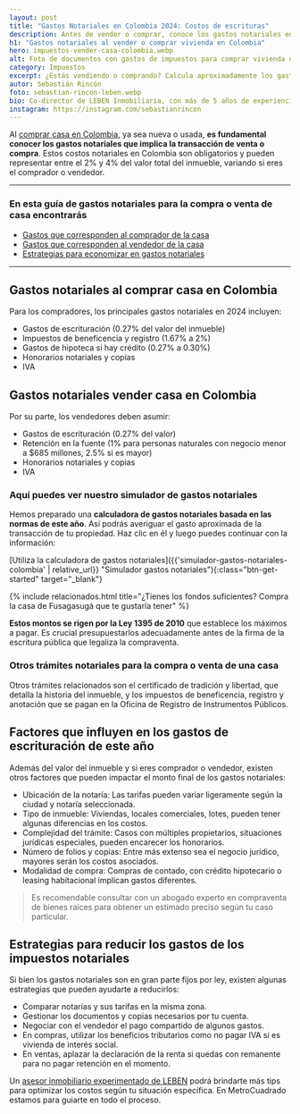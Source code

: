 ```yaml
---
layout: post
title: "Gastos Notariales en Colombia 2024: Costos de escrituras"
description: Antes de vender o comprar, conoce los gastos notariales en Colombia para 2024. Simulador de gastos de escrituración, registro, retención, impuestos
h1: "Gastos notariales al vender o comprar vivienda en Colombia"
hero: impuestos-vender-casa-colombia.webp
alt: Foto de documentos con gastos de impuestos para comprar vivienda en Colombia
category: Impuestos
excerpt: ¿Estás vendiendo o comprando? Calcula aproximadamente los gastos notariales de tu vivienda. Costos fijos, variables y tips para pagar menos.
autor: Sebastián Rincón
foto: sebastian-rincon-leben.webp
bio: Co-director de LEBEN Inmobiliaria, con más de 5 años de experiencia en el mercado de propiedades de Fusagasugá. Disfruta compartiendo lo que lo enamora de vivir en esta floreciente ciudad.
instagram: https://instagram.com/sebastianrincon
---
```

Al [comprar casa en Colombia]({{'ventas'|relative_url}}), ya sea nueva o usada, **es fundamental conocer los gastos notariales que implica la transacción de venta o compra**. Estos costos notariales en Colombia son obligatorios y pueden representar entre el 2% y 4% del valor total del inmueble, variando si eres el comprador o vendedor.

-----

### En esta guía de gastos notariales para la compra o venta de casa encontrarás

- [Gastos que corresponden al comprador de la casa](#gastos-notariales-al-comprar-casa-en-colombia)
- [Gastos que corresponden al vendedor de la casa](#gastos-notariales-vender-casa-en-colombia)
- [Estrategias para economizar en gastos notariales](#estrategias-para-reducir-los-gastos-de-los-impuestos-notariales)

-----

## Gastos notariales al comprar casa en Colombia

Para los compradores, los principales gastos notariales en 2024 incluyen:

- Gastos de escrituración (0.27% del valor del inmueble)
- Impuestos de beneficencia y registro (1.67% a 2%)
- Gastos de hipoteca si hay crédito (0.27% a 0.30%)
- Honorarios notariales y copias
- IVA

## Gastos notariales vender casa en Colombia

Por su parte, los vendedores deben asumir:

- Gastos de escrituración (0.27% del valor)
- Retención en la fuente (1% para personas naturales con negocio menor a $685 millones, 2.5% si es mayor)
- Honorarios notariales y copias
- IVA

### Aquí puedes ver nuestro simulador de gastos notariales

Hemos preparado una **calculadora de gastos notariales basada en las normas de este año**. Así podrás averiguar el gasto aproximada de la transacción de tu propiedad. Haz clic en él y luego puedes continuar con la información:

[Utiliza la calculadora de gastos notariales]({{'simulador-gastos-notariales-colombia' | relative_url}} "Simulador gastos notariales"){:class="btn-get-started" target="_blank"}

{% include relacionados.html title="¿Tienes los fondos suficientes? Compra la casa de Fusagasugá que te gustaría tener" %}

**Estos montos se rigen por la Ley 1395 de 2010** que establece los máximos a pagar. Es crucial presupuestarlos adecuadamente antes de la firma de la escritura pública que legaliza la compraventa.

### Otros trámites notariales para la compra o venta de una casa

Otros trámites relacionados son el certificado de tradición y libertad, que detalla la historia del inmueble, y los impuestos de beneficencia, registro y anotación que se pagan en la Oficina de Registro de Instrumentos Públicos.

## Factores que influyen en los gastos de escrituración de este año

Además del valor del inmueble y si eres comprador o vendedor, existen otros factores que pueden impactar el monto final de los gastos notariales:

- Ubicación de la notaría: Las tarifas pueden variar ligeramente según la ciudad y notaría seleccionada.
- Tipo de inmueble: Viviendas, locales comerciales, lotes, pueden tener algunas diferencias en los costos.
- Complejidad del trámite: Casos con múltiples propietarios, situaciones jurídicas especiales, pueden encarecer los honorarios.
- Número de folios y copias: Entre más extenso sea el negocio jurídico, mayores serán los costos asociados.
- Modalidad de compra: Compras de contado, con crédito hipotecario o leasing habitacional implican gastos diferentes.

>Es recomendable consultar con un abogado experto en compraventa de bienes raíces para obtener un estimado preciso según tu caso particular.

## Estrategias para reducir los gastos de los impuestos notariales

Si bien los gastos notariales son en gran parte fijos por ley, existen algunas estrategias que pueden ayudarte a reducirlos:

- Comparar notarías y sus tarifas en la misma zona.
- Gestionar los documentos y copias necesarios por tu cuenta.
- Negociar con el vendedor el pago compartido de algunos gastos.
- En compras, utilizar los beneficios tributarios como no pagar IVA si es vivienda de interés social.
- En ventas, aplazar la declaración de la renta si quedas con remanente para no pagar retención en el momento.

Un [asesor inmobiliario experimentado de LEBEN]({{'contacto'|relative_url}}) podrá brindarte más tips para optimizar los costos según tu situación específica. En MetroCuadrado estamos para guiarte en todo el proceso.
